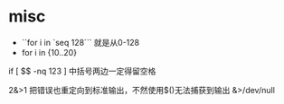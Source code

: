 # misc

* ``for i in `seq 128```  就是从0-128
* for i in {10..20}

if \[ $$ -nq 123 \] 中括号两边一定得留空格

2&&gt;1 把错误也重定向到标准输出，不然使用$\(\)无法捕获到输出 &&gt;/dev/null

